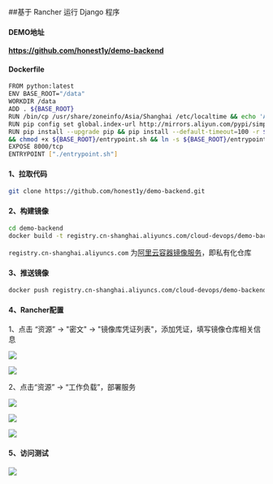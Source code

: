 ##基于 Rancher 运行 Django 程序



#### DEMO地址

**https://github.com/honest1y/demo-backend**

#### Dockerfile

```bash
FROM python:latest
ENV BASE_ROOT="/data"
WORKDIR /data
ADD . ${BASE_ROOT}
RUN /bin/cp /usr/share/zoneinfo/Asia/Shanghai /etc/localtime && echo 'Asia/Shanghai' >/etc/timezone
RUN pip config set global.index-url http://mirrors.aliyun.com/pypi/simple && pip config set install.trusted-host mirrors.aliyun.com
RUN pip install --upgrade pip && pip install --default-timeout=100 -r ${BASE_ROOT}/requirements.txt \
&& chmod +x ${BASE_ROOT}/entrypoint.sh && ln -s ${BASE_ROOT}/entrypoint.sh /bin/entrypoint.sh
EXPOSE 8000/tcp
ENTRYPOINT ["./entrypoint.sh"]
```

#### 1、拉取代码

```bash
git clone https://github.com/honest1y/demo-backend.git
```



#### 2、构建镜像

```bash
cd demo-backend
docker build -t registry.cn-shanghai.aliyuncs.com/cloud-devops/demo-backendend:v1 .
```

`registry.cn-shanghai.aliyuncs.com` 为[阿里云容器镜像服务](https://cr.console.aliyun.com/cn-shanghai/instances/repositories)，即私有化仓库



#### 3、推送镜像

```bash
docker push registry.cn-shanghai.aliyuncs.com/cloud-devops/demo-backendend:v1
```



#### 4、Rancher配置

1、点击 “资源” ->  "密文" -> "镜像库凭证列表"，添加凭证，填写镜像仓库相关信息

![](https://cdn.cloudcared.cn/wp-content/uploads/2020/04/WX01.png)

![](https://cdn.cloudcared.cn/wp-content/uploads/2020/04/WX02.png)

2、点击“资源” -> “工作负载”，部署服务

![](https://cdn.cloudcared.cn/wp-content/uploads/2020/04/WX07.png)

![](https://cdn.cloudcared.cn/wp-content/uploads/2020/04/WX08.png)

![](https://cdn.cloudcared.cn/wp-content/uploads/2020/04/WX09.png)



#### 5、访问测试

![](https://cdn.cloudcared.cn/wp-content/uploads/2020/04/WX10.png)